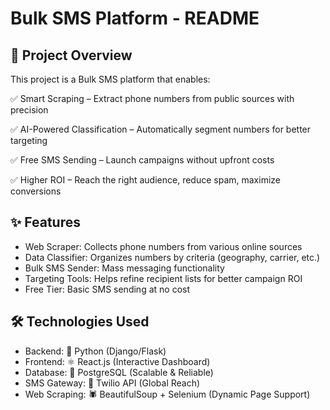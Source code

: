# Bulk SMS Platform - README

## 📌 Project Overview
This project is a Bulk SMS platform that enables:

✅ Smart Scraping – Extract phone numbers from public sources with precision

✅ AI-Powered Classification – Automatically segment numbers for better targeting

✅ Free SMS Sending – Launch campaigns without upfront costs

✅ Higher ROI – Reach the right audience, reduce spam, maximize conversions

## ✨ Features

- Web Scraper: Collects phone numbers from various online sources
- Data Classifier: Organizes numbers by criteria (geography, carrier, etc.)
- Bulk SMS Sender: Mass messaging functionality
- Targeting Tools: Helps refine recipient lists for better campaign ROI
- Free Tier: Basic SMS sending at no cost

## 🛠️ Technologies Used
- Backend: 🐍 Python (Django/Flask)
- Frontend: ⚛️ React.js (Interactive Dashboard)
- Database: 🐘 PostgreSQL (Scalable & Reliable)
- SMS Gateway: 📡 Twilio API (Global Reach)
- Web Scraping: 🕷️ BeautifulSoup + Selenium (Dynamic Page Support)
